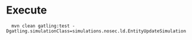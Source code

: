 # Execute
```shell
  mvn clean gatling:test -Dgatling.simulationClass=simulations.nosec.ld.EntityUpdateSimulation 
```